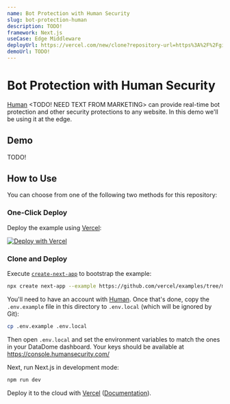 ```yaml
---
name: Bot Protection with Human Security
slug: bot-protection-human
description: TODO!
framework: Next.js
useCase: Edge Middleware
deployUrl: https://vercel.com/new/clone?repository-url=https%3A%2F%2Fgithub.com%2Fpxjohnny%2Fvercel-examples%2Ftree%2Fmain%2Fedge-middleware%2Fbot-protection-human&env=PX_APP_ID,PX_COOKIE_SECRET,PX_AUTH_TOKEN&project-name=bot-protection-human&repository-name=bot-protection-human
demoUrl: TODO!
---
```


# Bot Protection with Human Security

[Human](https://humansecurity.com/) <TODO! NEED TEXT FROM MARKETING> can provide real-time bot protection and other security protections to any website. In this demo we'll be using it at the edge.

## Demo

TODO!

## How to Use

You can choose from one of the following two methods for this repository:

### One-Click Deploy

Deploy the example using [Vercel](https://vercel.com?utm_source=github&utm_medium=readme):

[![Deploy with Vercel](https://vercel.com/button)](https://vercel.com/new/clone?repository-url=https%3A%2F%2Fgithub.com%2Fpxjohnny%2Fvercel-examples%2Ftree%2Fmain%2Fedge-middleware%2Fbot-protection-human&env=PX_APP_ID,PX_COOKIE_SECRET,PX_AUTH_TOKEN&project-name=bot-protection-human&repository-name=bot-protection-human)

### Clone and Deploy

Execute [`create-next-app`](https://github.com/vercel/next.js/tree/canary/packages/create-next-app) to bootstrap the example:

```bash
npx create next-app --example https://github.com/vercel/examples/tree/main/edge-middleware/bot-protection-human bot-protection-datadome (??)
```

You'll need to have an account with [Human](https://humansecurity.com). Once that's done, copy the `.env.example` file in this directory to `.env.local` (which will be ignored by Git):

```bash
cp .env.example .env.local
```

Then open `.env.local` and set the environment variables to match the ones in your DataDome dashboard. Your keys should be available at https://console.humansecurity.com/

Next, run Next.js in development mode:

```bash
npm run dev
```

Deploy it to the cloud with [Vercel](https://vercel.com/new?utm_source=github&utm_medium=readme&utm_campaign=edge-middleware-eap) ([Documentation](https://nextjs.org/docs/deployment)).
